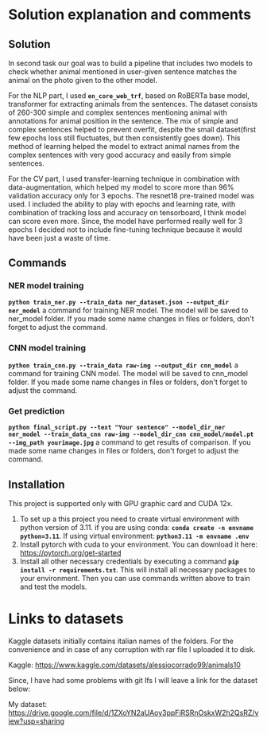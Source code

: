 # Solution explanation and comments

## Solution

In second task our goal was to build a pipeline that includes two models to check whether animal mentioned in user-given sentence matches the animal on the photo given to the other model.

For the NLP part, I used **`en_core_web_trf`**, based on RoBERTa base model, transformer for extracting animals from the sentences. The dataset consists of 260-300 simple and complex sentences mentioning animal with annotations for animal position in the sentence. The mix of simple and complex sentences helped to prevent overfit, despite the small dataset(first few epochs loss still fluctuates, but then consistently goes down). This method of learning helped the model to extract animal names from the complex sentences with very good accuracy and easily from simple sentences. 

For the CV part, I used transfer-learning technique in combination with data-augmentation, which helped my model to score more than 96% validation accuracy only for 3 epochs. The resnet18 pre-trained model was used. I included the ability to play with epochs and learning rate, with combination of tracking loss and accuracy on tensorboard, I think model can score even more. Since, the model have performed really well for 3 epochs I decided not to include fine-tuning technique because it would have been just a waste of time. 

## Commands

### NER model training

**`python train_ner.py --train_data ner_dataset.json --output_dir ner_model`** a command for training NER model. The model will be saved to ner_model folder. If you made some name changes in files or folders, don't forget to adjust the command.

### CNN model training

**`python train_cnn.py --train_data raw-img --output_dir cnn_model`** a command for training CNN model. The model will be saved to cnn_model folder. If you made some name changes in files or folders, don't forget to adjust the command.

### Get prediction

**`python final_script.py --text "Your sentence" --model_dir_ner ner_model --train_data_cnn raw-img --model_dir_cnn cnn_model/model.pt --img_path yourimage.jpg`** a command to get results of comparison. If you made some name changes in files or folders, don't forget to adjust the command.


## Installation

This project is supported only with GPU graphic card and CUDA 12x. 
1. To set up a this project you need to create virtual environment with python version of 3.11. if you are using conda: **`conda create -n envname python=3.11`**. If using virtual environment: **`python3.11 -m envname .env`**
2. Install pytorch with cuda to your environment. You can download it here: https://pytorch.org/get-started 
3. Install all other necessary credentials by executing a command **`pip install -r requirements.txt`**. This will install all necessary packages to your environment. Then you can use commands written above to train and test the models.  

# Links to datasets 

Kaggle datasets initially contains italian names of the folders. For the convenience and in case of any corruption with rar file I uploaded it to disk.

Kaggle: https://www.kaggle.com/datasets/alessiocorrado99/animals10


Since, I have had some problems with git lfs I will leave a link for the dataset below:

My dataset: https://drive.google.com/file/d/1ZXoYN2aUAoy3ppFiRSRnOskxW2h2QsRZ/view?usp=sharing